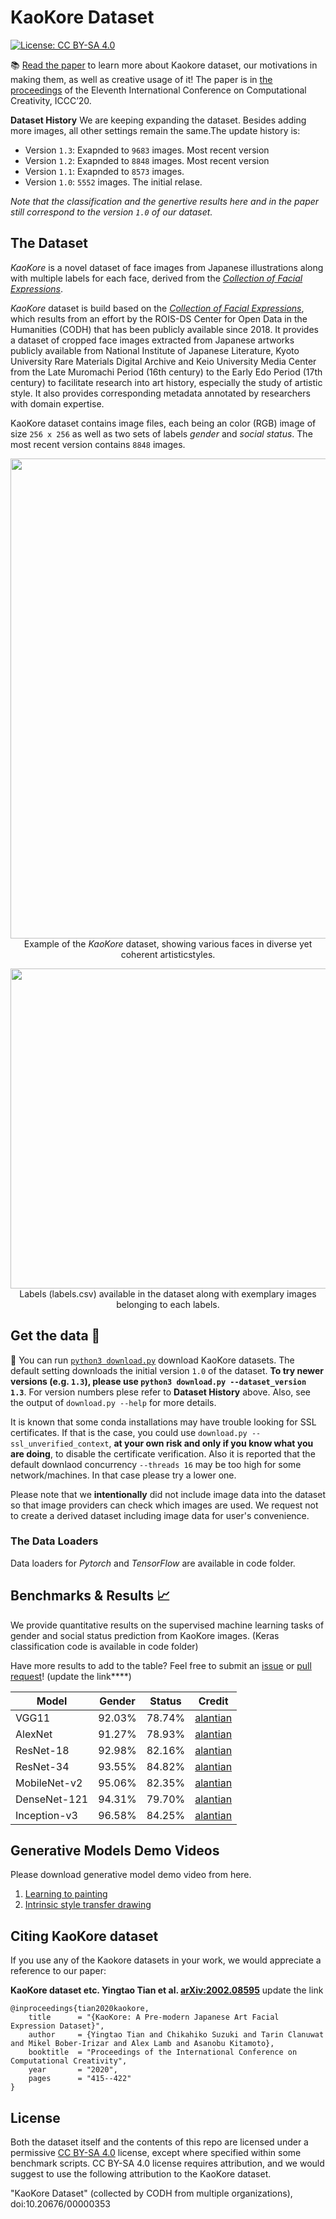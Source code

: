 # KaoKore Dataset

[![License: CC BY-SA 4.0](https://img.shields.io/badge/License-CC%20BY--SA%204.0-blue.svg)](https://creativecommons.org/licenses/by-sa/4.0/)  

📚 [Read the paper](https://arxiv.org/abs/2002.08595)  to learn more about Kaokore dataset, our motivations in making them, as well as creative usage of it! The paper is in [the proceedings](http://computationalcreativity.net/iccc20/proceedings/) of the Eleventh International Conference on Computational Creativity, ICCC’20.


**Dataset History** We are keeping expanding the dataset. Besides adding more images, all other settings remain the same.The update history is:

* Version `1.3`: Exapnded to `9683` images. Most recent version
* Version `1.2`: Exapnded to `8848` images. Most recent version
* Version `1.1`: Exapnded to `8573` images. 
* Version `1.0`: `5552` images. The initial relase.

_Note that the classification and the genertive results here and in the paper still correspond to the version `1.0` of our dataset._

## The Dataset

_KaoKore_ is a novel dataset of face images from Japanese illustrations along with multiple labels for each face, derived from the [_Collection of Facial Expressions_](http://codh.rois.ac.jp/face/).

_KaoKore_ dataset is build based on the [_Collection of Facial Expressions_](http://codh.rois.ac.jp/face/), which results from an effort by the ROIS-DS Center for Open Data in the Humanities (CODH) that has been publicly available since 2018.
It provides a dataset of cropped face images extracted from Japanese artworks publicly available from National Institute of Japanese Literature, Kyoto University Rare Materials Digital Archive and Keio University Media Center from the Late Muromachi Period (16th century) to the Early Edo Period (17th century) to facilitate research into art history, especially the study of artistic style. It also provides corresponding metadata annotated by researchers with domain expertise.

KaoKore dataset contains image files, each being an color (RGB) image of size `256 x 256` as well as two sets of labels _gender_ and _social status_. The most recent version contains `8848` images.

<p align="center">
  <img src="images/fig/dataset_example.png" width='768'>

  <br>
  Example of the <em>KaoKore</em> dataset, showing various faces in diverse yet coherent artisticstyles.
</p>

<p align="center">
  <img src="images/fig/label_example.png" width='512'>
  
  <br>
  Labels (labels.csv) available in the dataset along with exemplary images belonging to each labels.
</p>

## Get the data 💾

🌟 You can run [`python3 download.py`](download.py) download KaoKore datasets. The default setting downloads the initial version `1.0` of the dataset. **To try newer versions (e.g. `1.3`), please use `python3 download.py --dataset_version 1.3`**. For version numbers plese refer to **Dataset History** above.
Also, see the output of `download.py --help` for more details. 

It is known that some conda installations may have trouble looking for SSL certificates. If that is the case, you could use `download.py --ssl_unverified_context`, **at your own risk and only if you know what you are doing**, to disable the certificate verification. Also it is reported that the default downlaod concurrency `--threads 16` may be too high for some network/machines. In that case please try a lower one.

Please note that we **intentionally** did not include image data into the dataset so that image providers can check which images are used. We request not to create a derived dataset including image data for user's convenience.

### The Data Loaders

Data loaders for _Pytorch_ and _TensorFlow_ are available in code folder.

## Benchmarks & Results 📈

We provide quantitative results on the supervised machine learning tasks of gender and social status prediction from KaoKore images. (Keras classification code is available in code folder)

Have more results to add to the table? Feel free to submit an [issue](https://github.com/rois-codh/kaokore/issues/new) or [pull request](https://github.com/rois-codh/kaokore/compare)! (update the link****)

|Model                            | Gender| Status | Credit
|---------------------------------|-------|--------|-----|
|VGG11    |92.03% | 78.74% | [alantian](https://github.com/alantian) |
|AlexNet    |91.27% | 78.93% | [alantian](https://github.com/alantian) |
|ResNet-18    |92.98% | 82.16% | [alantian](https://github.com/alantian) |
|ResNet-34    |93.55% | 84.82% | [alantian](https://github.com/alantian) |
|MobileNet-v2    |95.06% | 82.35% | [alantian](https://github.com/alantian) |
|DenseNet-121   |94.31% | 79.70% | [alantian](https://github.com/alantian) |
|Inception-v3    |96.58% | 84.25% | [alantian](https://github.com/alantian) |

## Generative Models Demo Videos

Please download generative model demo video from here.

1. [Learning to painting](http://codh.rois.ac.jp/face/dataset/demo/learning-to-painting_drawings.zip)
2. [Intrinsic style transfer drawing](http://codh.rois.ac.jp/face/dataset/demo/intrinsic-style-transfer_drawings.zip)

## Citing KaoKore dataset

If you use any of the Kaokore datasets in your work, we would appreciate a reference to our paper:

**KaoKore dataset etc. Yingtao Tian et al. [arXiv:2002.08595](https://arxiv.org/abs/2002.08595)** update the link

```
@inproceedings{tian2020kaokore,
    title      = "{KaoKore: A Pre-modern Japanese Art Facial Expression Dataset}",
    author     = {Yingtao Tian and Chikahiko Suzuki and Tarin Clanuwat and Mikel Bober-Irizar and Alex Lamb and Asanobu Kitamoto},
    booktitle  = "Proceedings of the International Conference on Computational Creativity",
    year       = "2020",
    pages      = "415--422"
}
```

## License

Both the dataset itself and the contents of this repo are licensed under a permissive  [CC BY-SA 4.0](https://creativecommons.org/licenses/by-sa/4.0/) license, except where specified within some benchmark scripts. CC BY-SA 4.0 license requires attribution, and we would suggest to use the following attribution to the KaoKore dataset.

"KaoKore Dataset" (collected by CODH from multiple organizations), doi:10.20676/00000353
